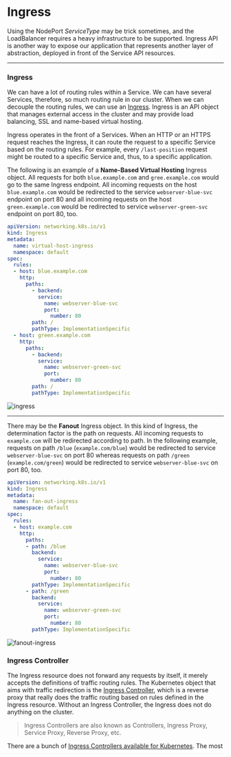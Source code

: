 # Ingress

Using the NodePort *ServiceType* may be trick sometimes, and the LoadBalancer requires a heavy infrastructure to be supported. Ingress API is another way to expose our application that represents another layer of abstraction, deployed in front of the Service API resources.

---

### Ingress

We can have a lot of routing rules within a Service. We can have several Services, therefore, so much routing rule in our cluster. When we can decouple the routing rules, we can use an [Ingress](https://kubernetes.io/docs/concepts/services-networking/ingress/). Ingress is an API object that manages external access in the cluster and may provide load balancing, SSL and name-based virtual hosting.

Ingress operates in the front of a Services. When an HTTP or an HTTPS request reaches the Ingress, it can route the request to a specific Service based on the routing rules. For example, every `/last-position` request might be routed to a specific Service and, thus, to a specific application.

The following is an example of a **Name-Based Virtual Hosting** Ingress object. All requests for both `blue.example.com` and `gree.example.com` would go to the same Ingress endpoint. All incoming requests on the host `blue.example.com` would be redirected to the service `webserver-blue-svc` endpoint on port 80 and all incoming requests on the host `green.example.com` would be redirected to service `webserver-green-svc` endpoint on port 80, too.

```yaml
apiVersion: networking.k8s.io/v1 
kind: Ingress
metadata:
  name: virtual-host-ingress
  namespace: default
spec:
  rules:
  - host: blue.example.com
    http:
      paths:
        - backend:
          service:
            name: webserver-blue-svc
            port:
              number: 80
        path: /
        pathType: ImplementationSpecific
  - host: green.example.com
    http:
      paths:
        - backend:
          service:
            name: webserver-green-svc
            port:
              number: 80
        path: /
        pathType: ImplementationSpecific
```



![ingress](https://courses.edx.org/assets/courseware/v1/15999c8685f44d6fe3a9f8f9e15b1d66/asset-v1:LinuxFoundationX+LFS158x+3T2020+type@asset+block/ingress-nbvh.png)

---

There may be the **Fanout** Ingress object. In this kind of Ingress, the determination factor is the path on requests. All incoming requests to `example.com` will be redirected according to path. In the following example, requests on path `/blue` (`example.com/blue`) would be redirected to service `webserver-blue-svc` on port 80 whereas requests on path `/green` (`example.com/green`) would be redirected to service `webserver-blue-svc` on port 80, too.

```yaml
apiVersion: networking.k8s.io/v1
kind: Ingress
metadata:
  name: fan-out-ingress
  namespace: default
spec:
  rules:
  - host: example.com
    http:
      paths:
      - path: /blue
        backend:
          service:
            name: webserver-blue-svc
            port:
              number: 80
        pathType: ImplementationSpecific
      - path: /green
        backend:
          service:
            name: webserver-green-svc
            port:
              number: 80
        pathType: ImplementationSpecific
```

![fanout-ingress](https://courses.edx.org/assets/courseware/v1/f92ffefe5a16b804d584804b44017796/asset-v1:LinuxFoundationX+LFS158x+3T2020+type@asset+block/ingress-fanout.png)

### Ingress Controller

The Ingress resource does not forward any requests by itself, it merely accepts the definitions of traffic routing rules. The Kubernetes object that aims with traffic redirection is the [Ingress Controller](https://kubernetes.io/docs/concepts/services-networking/ingress-controllers/), which is a reverse proxy that really does the traffic routing based on rules defined in the Ingress resource. Without an Ingress Controller, the Ingress does not do anything on the cluster.

> Ingress Controllers are also known as Controllers, Ingress Proxy, Service Proxy, Reverse Proxy, etc.

There are a bunch of [Ingress Controllers available for Kubernetes](https://kubernetes.io/docs/concepts/services-networking/ingress-controllers/). The most 